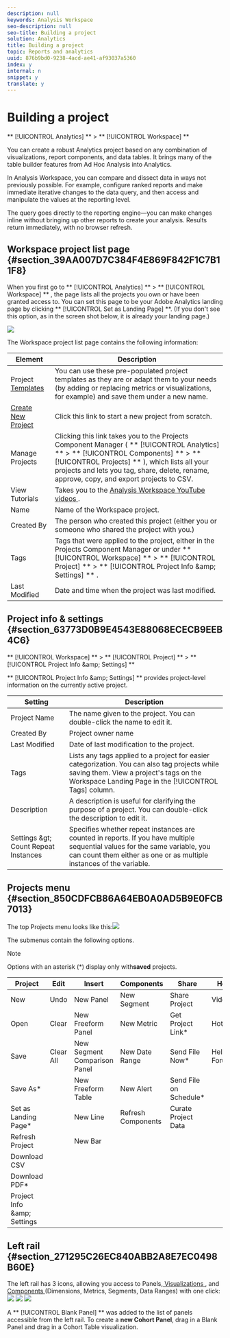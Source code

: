 ```yaml
---
description: null
keywords: Analysis Workspace
seo-description: null
seo-title: Building a project
solution: Analytics
title: Building a project
topic: Reports and analytics
uuid: 876b9bd0-9238-4acd-ae41-af93037a5360
index: y
internal: n
snippet: y
translate: y
---
```


# Building a project

** [!UICONTROL  Analytics] ** > ** [!UICONTROL  Workspace] ** 

You can create a robust Analytics project based on any combination of visualizations, report components, and data tables. It brings many of the table builder features from Ad Hoc Analysis into Analytics. 

In Analysis Workspace, you can compare and dissect data in ways not previously possible. For example, configure ranked reports and make immediate iterative changes to the data query, and then access and manipulate the values at the reporting level. 

The query goes directly to the reporting engine—you can make changes inline without bringing up other reports to create your analysis. Results return immediately, with no browser refresh. 

## Workspace project list page {#section_39AA007D7C384F4E869F842F1C7B11F8}

When you first go to  ** [!UICONTROL  Analytics] ** > ** [!UICONTROL  Workspace] ** , the page lists all the projects you own or have been granted access to. You can set this page to be your Adobe Analytics landing page by clicking ** [!UICONTROL  Set as Landing Page] **. (If you don't see this option, as in the screen shot below, it is already your landing page.) 

![](graphics/sample-project.png) 

The Workspace project list page contains the following information: 

|  Element  | Description  |
|---|---|
|  Project [ Templates ](starter_projects.md#concept_49B9A327C5004DB0A4BE6291435625C5)  | You can use these pre-populated project templates as they are or adapt them to your needs (by adding or replacing metrics or visualizations, for example) and save them under a new name.  |
|  [ Create New Project ](t_freeform_project.md#task_C2C698ACC7954062A28E4784911E6CF2)  | Click this link to start a new project from scratch.  |
|  Manage Projects  | Clicking this link takes you to the Projects Component Manager (  ** [!UICONTROL  Analytics] ** > ** [!UICONTROL  Components] ** > ** [!UICONTROL  Projects] ** ), which lists all your projects and lets you tag, share, delete, rename, approve, copy, and export projects to CSV.  |
|  View Tutorials  | Takes you to the [ Analysis Workspace YouTube videos ](https://www.youtube.com/playlist?list=PL2tCx83mn7GuNnQdYGOtlyCu0V5mEZ8sS).  |
|  Name  | Name of the Workspace project.  |
|  Created By  | The person who created this project (either you or someone who shared the project with you.)  |
|  Tags  | Tags that were applied to the project, either in the Projects Component Manager or under  ** [!UICONTROL  Workspace] ** > ** [!UICONTROL  Project] ** > ** [!UICONTROL  Project Info &amp;amp; Settings] ** .  |
|  Last Modified  | Date and time when the project was last modified.  |


## Project info &amp; settings {#section_63773D0B9E4543E88068ECECB9EEB4C6}

** [!UICONTROL  Workspace] ** > ** [!UICONTROL  Project] ** > ** [!UICONTROL  Project Info &amp;amp; Settings] ** 

** [!UICONTROL  Project Info &amp;amp; Settings] ** provides project-level information on the currently active project. 

|  Setting  | Description  |
|---|---|
|  Project Name  | The name given to the project. You can double-click the name to edit it.  |
|  Created By  | Project owner name  |
|  Last Modified  | Date of last modification to the project.  |
|  Tags  | Lists any tags applied to a project for easier categorization. You can also tag projects while saving them. View a project's tags on the Workspace Landing Page in the [!UICONTROL  Tags] column.  |
|  Description  | A description is useful for clarifying the purpose of a project. You can double-click the description to edit it.  |
|  Settings &amp;gt; Count Repeat Instances  | Specifies whether repeat instances are counted in reports. If you have multiple sequential values for the same variable, you can count them either as one or as multiple instances of the variable.  |


## Projects menu {#section_850CDFCB86A64EB0A0AD5B9E0FCB7013}

The top Projects menu looks like this:![](graphics/new-project-menus.png) 

The submenus contain the following options. 

>[!NOTE]
>
>Options with an asterisk (*) display only with**saved** projects. 


|  Project  | Edit  | Insert  | Components  | Share  | Help  |
|---|---|---|---|---|---|
|  New  | Undo  | New Panel  | New Segment  | Share Project  | Videos  |
|  Open  | Clear  | New Freeform Panel  | New Metric  | Get Project Link* | Hotkeys  |
|  Save  | Clear All  | New Segment Comparison Panel  | New Date Range  | Send File Now* | Help Forum  |
|  Save As* |  | New Freeform Table  | New Alert  | Send File on Schedule* |  |
|  Set as Landing Page* |  | New Line  | Refresh Components  | Curate Project Data  |  |
|  Refresh Project  |  | New Bar  |  |  |  |
|  Download CSV  |  |  |  |  |  |
|  Download PDF* |  |  |  |  |  |
|  Project Info &amp;amp; Settings  |  |  |  |  |  |


## Left rail {#section_271295C26EC840ABB2A8E7EC0498B60E}

The left rail has 3 icons, allowing you access to Panels,[ Visualizations ](freeform-analysis-visualizations.md#concept_09242627629147A88A68F1506954C276), and [ Components ](analysis-workspace-components.md#concept_BEBE3A75E072495D9E2F895567BBD462)(Dimensions, Metrics, Segments, Data Ranges) with one click: ![](graphics/panels.png)  ![](graphics/visualizations.png)  ![](graphics/components.png) 

A ** [!UICONTROL  Blank Panel] ** was added to the list of panels accessible from the left rail. To create a **new Cohort Panel**, drag in a Blank Panel and drag in a Cohort Table visualization. 
